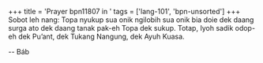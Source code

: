 +++
title = 'Prayer bpn11807 in '
tags = ['lang-101', 'bpn-unsorted']
+++
Sobot leh nang: Topa nyukup sua onik ngilobih sua onik bia doie dek daang surga ato dek daang tanak pak-eh Topa dek sukup. Totap, Iyoh sadik odop-eh dek Pu’ant, dek Tukang Nangung, dek Ayuh Kuasa.

-- Báb

